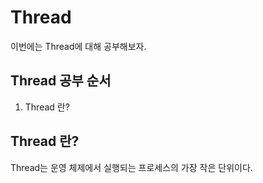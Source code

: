 # Thread

이번에는 Thread에 대해 공부해보자.

## Thread 공부 순서
1. Thread 란?

## Thread 란?
Thread는 운영 체제에서 실행되는 프로세스의 가장 작은 단위이다.